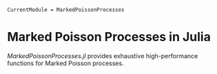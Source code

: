 ```@meta
CurrentModule = MarkedPoissonProcesses
```

# Marked Poisson Processes in Julia


*MarkedPoissonProcesses.jl* provides exhaustive high-performance functions for Marked Poisson processes.

